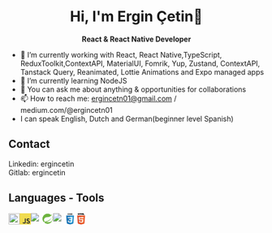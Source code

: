 ### <h1 align="center">Hi, I'm Ergin Çetin👋 </h1>

**<p align="center">React & React Native Developer</p>**

- 🔭 I’m currently working with React, React Native,TypeScript, ReduxToolkit,ContextAPI, MaterialUI, Fomrik, Yup, Zustand, ContextAPI, Tanstack Query, Reanimated, Lottie Animations and Expo managed apps 
- 🌱 I’m currently learning NodeJS
- 💬 You can ask me about anything & opportunities for collaborations
- 📫 How to reach me: ergincetn01@gmail.com / medium.com/@ergincetn01
- I can speak English, Dutch and German(beginner level Spanish)
<h2> Contact </h2>
Linkedin: ergincetin <br/>
Gitlab: ergincetin
<h2>Languages - Tools</h2>
<img height="22" width="22" src="https://raw.githubusercontent.com/ahsanazim/workshop/master/img/logo.png" align="left" />
<img width="22" src="https://raw.githubusercontent.com/github/explore/80688e429a7d4ef2fca1e82350fe8e3517d3494d/topics/javascript/javascript.png" align="left" />
<img width="22" src="https://gw.alipayobjects.com/zos/rmsportal/KDpgvguMpGfqaHPjicRK.svg" align="left" />
<img width="22" src="https://raw.githubusercontent.com/github/explore/80688e429a7d4ef2fca1e82350fe8e3517d3494d/topics/spring-boot/spring-boot.png" align="left" />
<img width="22" src="https://e7.pngegg.com/pngimages/743/345/png-clipart-bash-git-computer-icons-installation-command-line-interface-github-text-logo-thumbnail.png" align="left" />
<img width="22" src="https://raw.githubusercontent.com/github/explore/80688e429a7d4ef2fca1e82350fe8e3517d3494d/topics/css/css.png" align="left" />
<img width="22" src="https://raw.githubusercontent.com/github/explore/80688e429a7d4ef2fca1e82350fe8e3517d3494d/topics/html/html.png" align="left" />

<!--- [<img width="22" src="https://unpkg.com/simple-icons@v4/icons/linkedin.svg" align="left" />][linkedin] 
[<img width="22" src="https://unpkg.com/simple-icons@v4/icons/medium.svg" align="left" />][medium] 

[linkedin]:https://www.linkedin.com/in/ergincetin/
--->
